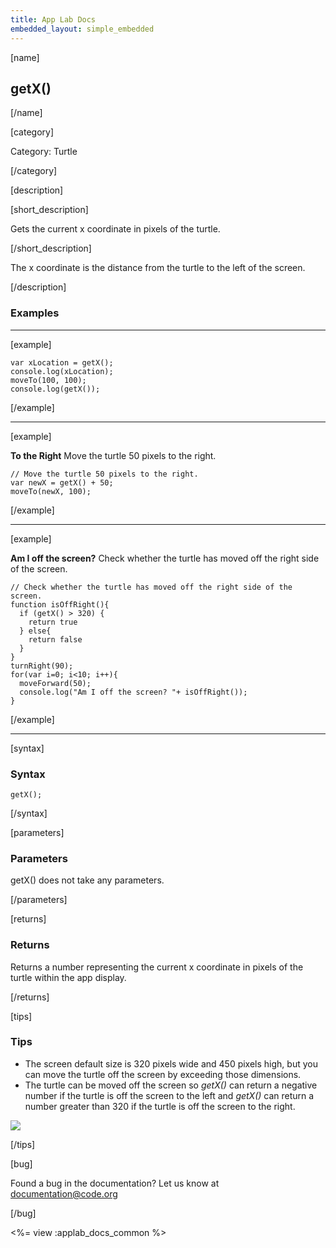 ```yaml
---
title: App Lab Docs
embedded_layout: simple_embedded
---
```


[name]

## getX()

[/name]

[category]

Category: Turtle

[/category]

[description]

[short_description]

Gets the current x coordinate in pixels of the turtle.

[/short_description]

The x coordinate is the distance from the turtle to the left of the screen.

[/description]

### Examples
____________________________________________________

[example]

```
var xLocation = getX();
console.log(xLocation);
moveTo(100, 100);
console.log(getX());

```

[/example]
____________________________________________________

[example]

**To the Right** Move the turtle 50 pixels to the right.

```
// Move the turtle 50 pixels to the right.
var newX = getX() + 50;
moveTo(newX, 100);
```

[/example]

____________________________________________________

[example]

**Am I off the screen?** Check whether the turtle has moved off the right side of the screen.

```
// Check whether the turtle has moved off the right side of the screen.
function isOffRight(){
  if (getX() > 320) {
    return true
  } else{
    return false
  }
}
turnRight(90); 
for(var i=0; i<10; i++){
  moveForward(50);
  console.log("Am I off the screen? "+ isOffRight());
}
```

[/example]

____________________________________________________

[syntax]

### Syntax

```
getX();
```

[/syntax]

[parameters]

### Parameters

getX() does not take any parameters.

[/parameters]

[returns]

### Returns
Returns a number representing the current x coordinate in pixels of the turtle within the app display.

[/returns]

[tips]

### Tips
- The screen default size is 320 pixels wide and 450 pixels high, but you can move the turtle off the screen by exceeding those dimensions.
- The turtle can be moved off the screen so *getX()* can return a negative number if the turtle is off the screen to the left and *getX()* can return a number greater than 320 if the turtle is off the screen to the right.

<img src='https://images.code.org/7de9a1ac26ad8630ebcb92e608c3803c-image-1445616750775.jpg'>

[/tips]

[bug]

Found a bug in the documentation? Let us know at documentation@code.org

[/bug]

<%= view :applab_docs_common %>
